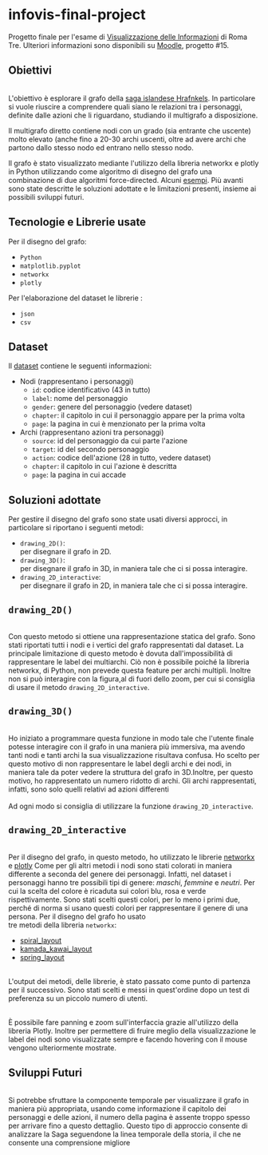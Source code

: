 # infovis-final-project
Progetto finale per l'esame di [Visualizzazione delle Informazioni](http://www.dia.uniroma3.it/~infovis/) di Roma Tre. Ulteriori informazioni sono disponibili su [Moodle](https://ingegneria.el.uniroma3.it/mod/page/view.php?id=16780), progetto #15.


## Obiettivi
<br/>L'obiettivo è esplorare il grafo della [saga islandese Hrafnkels](https://en.wikipedia.org/wiki/Hrafnkels_saga). In particolare si vuole riuscire a comprendere quali siano le relazioni tra i personaggi, definite dalle azioni che li riguardano, studiando il multigrafo a disposizione. 

Il multigrafo diretto contiene nodi con un grado (sia entrante che uscente) molto elevato (anche fino a 20-30 archi uscenti, oltre ad avere archi che partono dallo stesso nodo ed entrano nello stesso nodo.

Il grafo è stato visualizzato mediante l'utilizzo della libreria networkx e plotly in Python utilizzando come algoritmo di disegno del grafo una combinazione di due algoritmi force-directed. Alcuni [esempi](https://plotly.com/python/network-graphs/). Più avanti sono state descritte le soluzioni adottate e le limitazioni presenti, insieme ai possibili sviluppi futuri.<br/>


## Tecnologie e Librerie usate
Per il disegno del grafo:
- `Python`
- `matplotlib.pyplot`
- `networkx`
- `plotly`

Per l'elaborazione del dataset le librerie  :
- `json`
- `csv`


## Dataset
Il [dataset](https://github.com/Ennio28/graph_drawing/blob/master/hrafnkel_saga_network.xlsx) contiene le seguenti informazioni:

- Nodi (rappresentano i personaggi)
    - ```id```: codice identificativo (43 in tutto)
    - ```label```: nome del personaggio
    - ```gender```: genere del personaggio (vedere dataset)
    - ```chapter```: il capitolo in cui il personaggio appare per la prima volta
    - ```page```: la pagina in cui è menzionato per la prima volta
- Archi (rappresentano azioni tra personaggi)
    - ```source```: id del personaggio da cui parte l'azione
    - ```target```: id del secondo personaggio
    - ```action```: codice dell'azione (28 in tutto, vedere dataset)
    - ```chapter```: il capitolo in cui l'azione è descritta
    - ```page```: la pagina in cui accade


## Soluzioni adottate

Per gestire il disegno del grafo sono state usati diversi approcci, in particolare si riportano i seguenti metodi:
- ```drawing_2D()```:  <br/>per disegnare il grafo in 2D. <br/>
- ```drawing_3D()```:  <br/>per disegnare il grafo in 3D, in maniera tale che ci si possa interagire. <br/>
- ```drawing_2D_interactive```:  <br/>per disegnare il grafo in 2D, in maniera tale che ci si possa interagire. <br/>

## ```drawing_2D()```
 <br/>Con questo metodo si ottiene una rappresentazione statica del grafo. Sono stati riportati tutti i nodi e i vertici del grafo rappresentati dal dataset. La principale limitazione di questo metodo 
è dovuta dall'impossibilità di rappresentare le label dei multiarchi. Ciò non è possibile poiché la libreria networkx, di Python, non prevede questa feature per archi multipli.
Inoltre non si può interagire con la figura,al di fuori dello zoom, per cui si consiglia di usare il metodo ```drawing_2D_interactive```. <br/>

## ```drawing_3D()```
 <br/>Ho iniziato a programmare questa funzione in modo tale che l'utente finale potesse interagire con il grafo in una maniera più immersiva, ma avendo tanti nodi e tanti archi la sua visualizzazione risultava confusa. 
Ho scelto per questo motivo di non rappresentare le label degli archi e dei nodi, in maniera tale da poter vedere la struttura del grafo in 3D.Inoltre,
 per questo motivo, ho rappresentato un numero ridotto di archi. Gli archi rappresentati, infatti, sono solo quelli relativi ad azioni differenti<br/>
 <br/>Ad ogni modo si consiglia di utilizzare la funzione  ```drawing_2D_interactive```. <br/>



## ```drawing_2D_interactive```
<br/>Per il disegno del grafo, in questo metodo, ho utilizzato le librerie [networkx](https://networkx.org/documentation/stable/reference/drawing.html) e [plotly](https://plotly.com/python-api-reference/) 
Come per gli altri metodi i nodi sono stati colorati in maniera differente a seconda del genere dei personaggi. Infatti, nel dataset i personaggi hanno tre possibili tipi di genere: _maschi_, _femmine_ e _neutri_. Per cui la scelta 
del colore è ricaduta sui colori blu, rosa e verde rispettivamente. Sono stati scelti questi colori, per lo meno i primi due, perché di norma si usano questi colori per rappresentare il genere di una persona. Per il disegno del grafo ho usato<br/>
tre metodi della libreria `networkx`:<br/>

- [spiral_layout](https://networkx.org/documentation/stable/reference/generated/networkx.drawing.layout.spiral_layout.html)
- [kamada_kawai_layout](https://networkx.org/documentation/stable/reference/generated/networkx.drawing.layout.kamada_kawai_layout.html)
- [spring_layout](https://networkx.org/documentation/stable/reference/generated/networkx.drawing.layout.spring_layout.html)


<br/>L'output dei metodi, delle librerie, è stato passato come punto di partenza per il successivo. Sono stati scelti e messi in quest'ordine dopo un test di preferenza su un piccolo numero di utenti.<br/>

<br/>È possibile fare panning e zoom sull'interfaccia grazie all'utilizzo della libreria Plotly. Inoltre per permettere di fruire meglio della visualizzazione le label dei nodi sono visualizzate sempre
e facendo hovering con il mouse vengono ulteriormente mostrate.
<br/>

## Sviluppi Futuri
<br/>Si potrebbe sfruttare la componente temporale per visualizzare il grafo in maniera più appropriata, usando come informazione il capitolo dei personaggi e delle azioni, il numero della pagina è assente troppo spesso per arrivare fino a questo dettaglio. Questo tipo di approccio consente di analizzare la Saga seguendone la linea temporale della storia, il che ne consente una comprensione migliore


